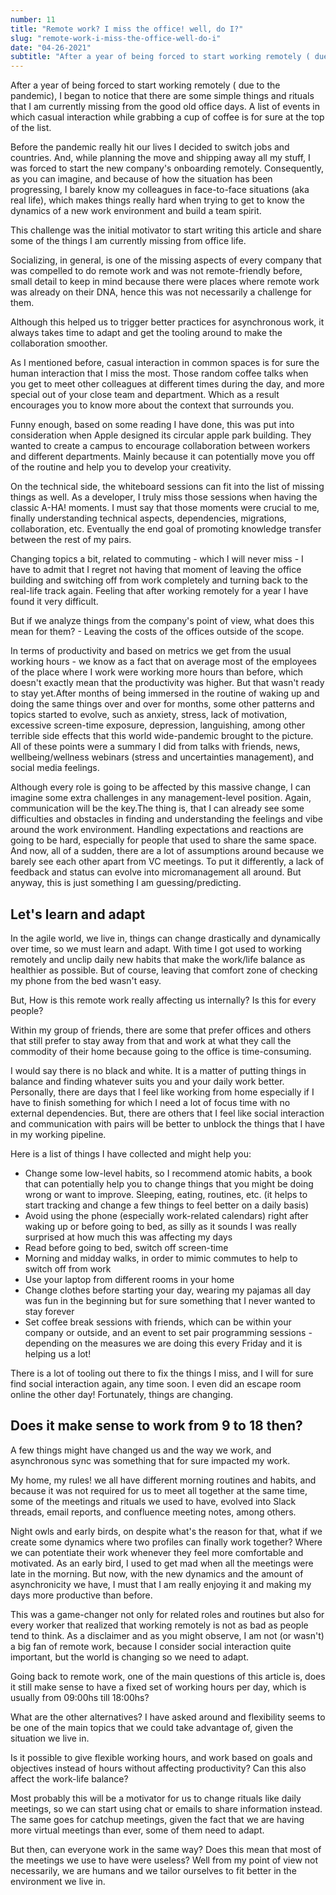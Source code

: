 ```yaml
---
number: 11
title: "Remote work? I miss the office! well, do I?"
slug: "remote-work-i-miss-the-office-well-do-i"
date: "04-26-2021"
subtitle: "After a year of being forced to start working remotely ( due to the pandemic), I began to notice that there are some simple things and rituals that I am currently missing from the good old office days. A list of events in which casual interaction while grabbing a cup of coffee is for sure at the top of the list."
---
```


After a year of being forced to start working remotely ( due to the pandemic), I began to notice that there are some simple things and rituals that I am currently missing from the good old office days. A list of events in which casual interaction while grabbing a cup of coffee is for sure at the top of the list.

Before the pandemic really hit our lives I decided to switch jobs and countries. And, while planning the move and shipping away all my stuff, I was forced to start the new company's onboarding remotely. Consequently, as you can imagine, and because of how the situation has been progressing, I barely know my colleagues in face-to-face situations (aka real life), which makes things really hard when trying to get to know the dynamics of a new work environment and build a team spirit.

This challenge was the initial motivator to start writing this article and share some of the things I am currently missing from office life.

Socializing, in general, is one of the missing aspects of every company that was compelled to do remote work and was not remote-friendly before, small detail to keep in mind because there were places where remote work was already on their DNA, hence this was not necessarily a challenge for them.

Although this helped us to trigger better practices for asynchronous work, it always takes time to adapt and get the tooling around to make the collaboration smoother.

As I mentioned before, casual interaction in common spaces is for sure the human interaction that I miss the most. Those random coffee talks when you get to meet other colleagues at different times during the day, and more special out of your close team and department. Which as a result encourages you to know more about the context that surrounds you.

Funny enough, based on some reading I have done, this was put into consideration when Apple designed its circular apple park building. They wanted to create a campus to encourage collaboration between workers and different departments. Mainly because it can potentially move you off of the routine and help you to develop your creativity.

On the technical side, the whiteboard sessions can fit into the list of missing things as well. As a developer, I truly miss those sessions when having the classic A-HA! moments. I must say that those moments were crucial to me, finally understanding technical aspects, dependencies, migrations, collaboration, etc. Eventually the end goal of promoting knowledge transfer between the rest of my pairs.

Changing topics a bit, related to commuting - which I will never miss - I have to admit that I regret not having that moment of leaving the office building and switching off from work completely and turning back to the real-life track again. Feeling that after working remotely for a year I have found it very difficult.

But if we analyze things from the company's point of view, what does this mean for them? - Leaving the costs of the offices outside of the scope.

In terms of productivity and based on metrics we get from the usual working hours - we know as a fact that on average most of the employees of the place where I work were working more hours than before, which doesn't exactly mean that the productivity was higher. But that wasn't ready to stay yet.After months of being immersed in the routine of waking up and doing the same things over and over for months, some other patterns and topics started to evolve, such as anxiety, stress, lack of motivation, excessive screen-time exposure, depression, languishing, among other terrible side effects that this world wide-pandemic brought to the picture. All of these points were a summary I did from talks with friends, news, wellbeing/wellness webinars (stress and uncertainties management), and social media feelings.

Although every role is going to be affected by this massive change, I can imagine some extra challenges in any management-level position. Again, communication will be the key.The thing is, that I can already see some difficulties and obstacles in finding and understanding the feelings and vibe around the work environment. Handling expectations and reactions are going to be hard, especially for people that used to share the same space. And now, all of a sudden, there are a lot of assumptions around because we barely see each other apart from VC meetings. To put it differently, a lack of feedback and status can evolve into micromanagement all around. But anyway, this is just something I am guessing/predicting.

## Let's learn and adapt

In the agile world, we live in, things can change drastically and dynamically over time, so we must learn and adapt. With time I got used to working remotely and unclip daily new habits that make the work/life balance as healthier as possible. But of course, leaving that comfort zone of checking my phone from the bed wasn't easy.

But, How is this remote work really affecting us internally? Is this for every people?

Within my group of friends, there are some that prefer offices and others that still prefer to stay away from that and work at what they call the commodity of their home because going to the office is time-consuming.

I would say there is no black and white. It is a matter of putting things in balance and finding whatever suits you and your daily work better. Personally, there are days that I feel like working from home especially if I have to finish something for which I need a lot of focus time with no external dependencies. But, there are others that I feel like social interaction and communication with pairs will be better to unblock the things that I have in my working pipeline.

Here is a list of things I have collected and might help you:

- Change some low-level habits, so I recommend atomic habits, a book that can potentially help you to change things that you might be doing wrong or want to improve. Sleeping, eating, routines, etc. (it helps to start tracking and change a few things to feel better on a daily basis)
- Avoid using the phone (especially work-related calendars) right after waking up or before going to bed, as silly as it sounds I was really surprised at how much this was affecting my days
- Read before going to bed, switch off screen-time
- Morning and midday walks, in order to mimic commutes to help to switch off from work
- Use your laptop from different rooms in your home
- Change clothes before starting your day, wearing my pajamas all day was fun in the beginning but for sure something that I never wanted to stay forever
- Set coffee break sessions with friends, which can be within your company or outside, and an event to set pair programming sessions - depending on the measures we are doing this every Friday and it is helping us a lot!

There is a lot of tooling out there to fix the things I miss, and I will for sure find social interaction again, any time soon. I even did an escape room online the other day! Fortunately, things are changing.

## Does it make sense to work from 9 to 18 then?

A few things might have changed us and the way we work, and asynchronous sync was something that for sure impacted my work.

My home, my rules! we all have different morning routines and habits, and because it was not required for us to meet all together at the same time, some of the meetings and rituals we used to have, evolved into Slack threads, email reports, and confluence meeting notes, among others.

Night owls and early birds, on despite what's the reason for that, what if we create some dynamics where two profiles can finally work together? Where we can potentiate their work whenever they feel more comfortable and motivated. As an early bird, I used to get mad when all the meetings were late in the morning. But now, with the new dynamics and the amount of asynchronicity we have, I must that I am really enjoying it and making my days more productive than before.

This was a game-changer not only for related roles and routines but also for every worker that realized that working remotely is not as bad as people tend to think. As a disclaimer and as you might observe, I am not (or wasn't) a big fan of remote work, because I consider social interaction quite important, but the world is changing so we need to adapt.

Going back to remote work, one of the main questions of this article is, does it still make sense to have a fixed set of working hours per day, which is usually from 09:00hs till 18:00hs?

What are the other alternatives? I have asked around and flexibility seems to be one of the main topics that we could take advantage of, given the situation we live in.

Is it possible to give flexible working hours, and work based on goals and objectives instead of hours without affecting productivity? Can this also affect the work-life balance?

Most probably this will be a motivator for us to change rituals like daily meetings, so we can start using chat or emails to share information instead. The same goes for catchup meetings, given the fact that we are having more virtual meetings than ever, some of them need to adapt.

But then, can everyone work in the same way? Does this mean that most of the meetings we use to have were useless? Well from my point of view not necessarily, we are humans and we tailor ourselves to fit better in the environment we live in.
